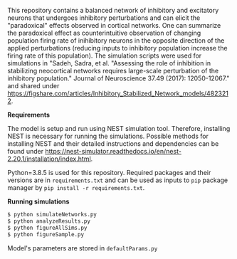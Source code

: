 This repository contains a balanced network of inhibitory and excitatory neurons that undergoes inhibitory perturbations and can elicit the "paradoxical" effects observed in cortical networks. One can summarize the paradoxical effect as counterintuitive observation of changing population firing rate of inihibitory neurons in the opposite direction of the applied perturbations (reducing inputs to inhibitory population increase the firing rate of this population). The simulation scripts were used for simulations in "Sadeh, Sadra, et al. "Assessing the role of inhibition in stabilizing neocortical networks requires large-scale perturbation of the inhibitory population." Journal of Neuroscience 37.49 (2017): 12050-12067." and shared under https://figshare.com/articles/Inhibitory_Stabilized_Network_models/4823212.

**Requirements**

The model is setup and run using NEST simulation tool. Therefore, installing NEST is necessary for running the simulations. Possible methods for installing NEST and their detailed instructions and dependencies can be found under https://nest-simulator.readthedocs.io/en/nest-2.20.1/installation/index.html. 

Python=3.8.5 is used for this repository. Required packages and their versions are in `requirements.txt` and can be used as inputs to `pip` package manager by `pip install -r requirements.txt`.

**Running simulations**

```bash
$ python simulateNetworks.py
$ python analyzeResults.py
$ python figureAllSims.py
$ python figureSample.py
```

Model's parameters are stored in `defaultParams.py `
